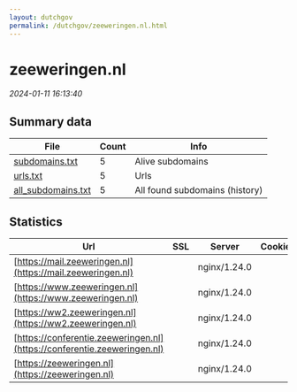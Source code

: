 ```yaml
---
layout: dutchgov
permalink: /dutchgov/zeeweringen.nl.html
---
```



# zeeweringen.nl
*2024-01-11 16:13:40*
## Summary data


| File       | Count | Info |
|------------|-------|------|
|[subdomains.txt](/data/zeeweringen.nl/subdomains.txt)|5|Alive subdomains|
|[urls.txt](/data/zeeweringen.nl/urls.txt)|5|Urls|
|[all_subdomains.txt](/data/zeeweringen.nl/all_subdomains.txt)|5|All found subdomains (history)|


## Statistics


| Url | SSL | Server | Cookie | HSTS | CSP | XFO | XXP | RP | Tech |Title |
|------------|-------|------|------|------|------|------|------|------|------|------|
|[https://mail.zeeweringen.nl](https://mail.zeeweringen.nl)| |nginx/1.24.0| | | | | | :white_check_mark: |Nginx:1.24.0|Hostnet: Uw dome...|
|[https://www.zeeweringen.nl](https://www.zeeweringen.nl)| |nginx/1.24.0| | | | | | :white_check_mark: |Nginx:1.24.0|Zeeweringen|
|[https://ww2.zeeweringen.nl](https://ww2.zeeweringen.nl)| |nginx/1.24.0| | | | | | :white_check_mark: |Nginx:1.24.0|Hostnet: Uw dome...|
|[https://conferentie.zeeweringen.nl](https://conferentie.zeeweringen.nl)| |nginx/1.24.0| | | | | | :white_check_mark: |Nginx:1.24.0|Hostnet: Uw dome...|
|[https://zeeweringen.nl](https://zeeweringen.nl)| |nginx/1.24.0| | | | | | :white_check_mark: |Nginx:1.24.0|Zeeweringen|